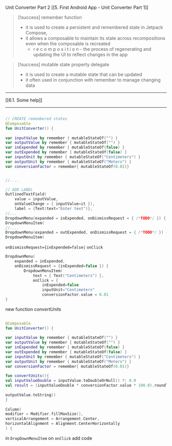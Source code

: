 Unit Converter Part 2
[[5. First Android App - Unit Converter Part 1]]

>[!success] remember function
>- it is used to create a persistent and remembered state in Jetpack Compose,
>- it allows a composable to maintain its state across recompositions even when the composable is recreated
>	- r e c o m p o s  i t i o n - the process of regenerating and updating the UI to reflect changes in the app



>[!success] mutable state property delegate
> - it is used to create a mutable state that can be updated
> - it often used in conjunction with remember to manage changing data

---------
[[6.1. Some help]]

-------

```kotlin

// CREATE remembered states
@Composable  
fun UnitConverter() {  
  
var inputValue by remember { mutableStateOf("") }  
var outputValue by remember { mutableStateOf("") }  
var inExpended by remember { mutableStateOf(false) }  
var outExpended by remember { mutableStateOf(false) }  
var inputUnit by remember { mutableStateOf("Centimeters") }  
var outputUnit by remember { mutableStateOf("Meters") }  
var conversionFactor = remember{ mutableStateOf(0.01)}


//....

// ADD LABEL
OutlinedTextField(
	value = inputValue, 
	onValueChange = { inputValue=it }),
	label = {Text(text="Enter text")},
//...
DropdownMenu(expanded = inExpended, onDismissRequest = { /*TODO*/ }) {  
DropdownMenuItem(
//....
DropdownMenu(expanded = outExpended, onDismissRequest = { /*TODO*/ }) {  
DropdownMenuItem(

```

`onDismissRequest={inExpended=false|`
`onClick`
```kotlin
DropdownMenu(
	expanded = inExpended,
	onDismissRequest = {inExpended=false }) {  
		DropdownMenuItem(  
			text = { Text("Centimeters") },  
			onClick = {  
				inExpended=false  
				inputUnit="Centimeters"  
				conversionFactor.value = 0.01  
}
```


new function *convertUnits*
```kotlin
  
@Composable  
fun UnitConverter() {  
  
var inputValue by remember { mutableStateOf("") }  
var outputValue by remember { mutableStateOf("") }  
var inExpended by remember { mutableStateOf(false) }  
var outExpended by remember { mutableStateOf(false) }  
var inputUnit by remember { mutableStateOf("Centimeters") }  
var outputUnit by remember { mutableStateOf("Meters") }  
var conversionFactor = remember{ mutableStateOf(0.01)}  
  
fun convertUnits(){  
val inputValueDouble = inputValue.toDoubleOrNull() ?: 0.0  
val result = (inputValueDouble * conversionFactor.value * 100.0).roundToInt() / 100.0  
  
outputValue.toString()  
}  
  
Column(  
modifier = Modifier.fillMaxSize(),  
verticalArrangement = Arrangement.Center,  
horizontalAlignment = Alignment.CenterHorizontally  
) {
```


in `DropDownMenuItem` on `onClick` add code
```kotlin



```





